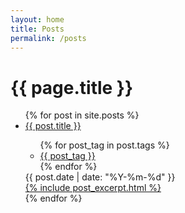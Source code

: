 ```yaml
---
layout: home
title: Posts
permalink: /posts
---
```


<div id="all_posts">
  <h1 class="all_posts_title center_title">{{ page.title }}</h1>
  <ul id="all_posts_list">
    {% for post in site.posts %}
      <li class="item_post">
        <a href="{{ post.url | relative_url | remove: ".html"}}">
          <div class="post_title">{{ post.title }}</div>
        </a>
        <div class="post_meta">
          <ul class="tag_list">
            {% for post_tag in post.tags %}
              <li><a href="/tags/posts#{{ post_tag }}">{{ post_tag }}</a></li>
            {% endfor %}
          </ul>
          <time datetime="{{post.date | date: "%Y-%m-%d"}}">{{ post.date | date: "%Y-%m-%d" }}</time>
        </div>
        <a href="{{ post.url | relative_url | remove: ".html"}}">
          <div class="post_preview">{% include post_excerpt.html %}</div>
        </a>
      </li>
    {% endfor %}
  </ul>
</div>